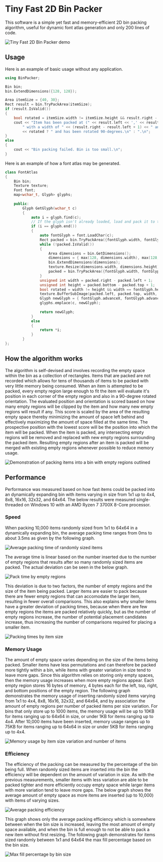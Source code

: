 # Tiny Fast 2D Bin Packer
This software is a simple yet fast and memory-efficient 2D bin packing algorithm, useful for dynamic font atlas generation and only 200 lines of code.

![Tiny Fast 2D Bin Packer demo](./images/preview1.gif)

## Usage
Here is an example of basic usage without any application.
```c++
using BinPacker;

Bin bin;
bin.ExtendDimensions({128, 128});

Area itemSize = {40, 30};
Rect result = bin.TryPackArea(itemSize);
if (result.IsValid())
{
	bool rotated = itemSize.width != itemSize.height && result.right - result.left + 1 == itemSize.height;
	cout << "Item has been packed at (" << result.left << ',' << result.top << ")"
		" with a width of " << (result.right - result.left + 1) << " and a height of " << (result.bottom - result.top + 1)
		<< rotated ? " and has been rotated 90-degrees.\n" : ".\n";
}
else
{
	cout << "Bin packing failed. Bin is too small.\n";
}
```

Here is an example of how a font atlas may be generated.
```c++
class FontAtlas
{
	Bin bin;
	Texture texture;
	Font font;
	map<wchar_t, Glyph> glyphs;
	
	public:
		Glyph GetGlyph(wchar_t c)
		{
			auto i = glyph.find(c);
			// If the glyph isn't already loaded, load and pack it to the texture.
			if (i == glyph.end())
			{
				auto fontGlyph = font.LoadChar(c);
				Rect packed = bin.TryPackArea({fontGlyph.width, fontGlyph.height});
				while (!packed.IsValid())
				{
					Area dimensions = bin.GetDimensions();
					dimensions = { max(128, dimensions.width), max(128, dimensions.height) };
					bin.ExtendDimensions(dimensions);
					texture.Resize(dimensions.width, dimensions.height);
					packed = bin.TryPackArea({fontGlyph.width, fontGlyph.height});
				}
				unsigned int width = packed.right - packed.left + 1;
				unsigned int height = packed.bottom - packed.top + 1;
				bool rotated = width != height && width == fontGlyph.height;
				texture.BufferSubImage(packed.left, packed.top, width, height, rotated ? rotate(fontGlyph.bitmap) : fontGlyph.bitmap);
				Glyph newGlyph = { fontGlyph.advanceX, fontGlyph.advanceY, packed.left, packed.top, packed.right, packed.bottom, rotated };
				glyphs.emplace(c, newGlyph);
				
				return newGlyph;
			}
			else
			{
				return *i;
			}
		}
};
```

## How the algorithm works
The algorithm is self-devised and involves recording the empty space within the bin as a collection of rectangles.
Items that are packed are not recorded which allows for tens of thousands of items to be packed with very little memory being consumed.
When an item is attempted to be packed, every empty region large enough to fit the item will evaluate it's position in each corner
of the empty region and also in a 90-degree rotated orientation. The evaluated position and orientation is scored based
on how many empty regions will be clipped by the item and how many new empty regions will result if any.
This score is scaled by the area of the resulting empty space thereby minimizing the amount of space left behind and effectively
maximizing the amount of space filled at the same time.
The prospective position with the lowest score will be the position into which the item will be packed.
When the item is packed, any intersecting empty regions will be removed and replaced with new empty regions surrounding the packed item.
Resulting empty regions after an item is packed will be merged with existing empty regions whenever possible to reduce memory usage.

![Demonstration of packing items into a bin with empty regions outlined](./images/preview2.gif)

## Performance
Performance was measured based on how fast items could be packed into an dynamically expanding bin with items varying in size from 1x1 up to 4x4, 8x8, 16x16, 32x32, and 64x64.
The below results were measured single-threaded on Windows 10 with an AMD Ryzen 7 3700X 8-Core processor.

### Speed
When packing 10,000 items randomly sized from 1x1 to 64x64 in a dynamically expanding bin, the average packing time ranges from 0ms to about 3.5ms as given by the following graph.

![Average packing time of randomly sized items](./images/AveragePackTime64.png)

The average time is linear based on the number inserted due to the number of empty regions that results after so many randomly sized items are packed.
The actual deviation can be seen in the below graph.

![Pack time by empty regions](./images/PackTimeByEmptyRegions64.png)

This deviation is due to two factors, the number of empty regions and the size of the item being packed.
Larger items are easier to pack because there are fewer empty regions that can accomodate the larger item, resulting in fewer overall comparisons.
This also explains why smaller items have a greater deviation of packing times, because when there are few empty regions the items are packed relatively quickly,
but as the number of empty regions increase, the number of potential placement candidates increase, thus increasing the number of comparisons required for placing a smaller item.

![Packing times by item size](./images/PackTimeByItemSize64.png)

### Memory Usage
The amount of empty space varies depending on the size of the items being packed.
Smaller items have less permutations and can therefore be packed more tightly within a bin, while items with greater variation in size tend to leave more gaps.
Since this algorithm relies on storing only empty spaces, then the memory usage increases when more empty regions appear.
Each empty region stores 16 bytes of memory, 4 bytes each for the left, top, right, and bottom positions of the empty region.
The following graph demonstrates the memory usage of inserting randomly sized items varying from 1x1 to 4x4, 8x8, 16x16, 32x32, and 64x64,
and by association the amount of empty regions per number of packed items per size variation.
For bins that only store up to 1000 items, the memory usage will be up to 10KB for items ranging up to 64x64 in size, or under 1KB for items ranging up to 4x4.
After 10,000 items have been inserted, memory usage ranges up to 75KB for items ranging up to 64x64 in size or under 5KB for items ranging up to 4x4.

![Memory usage by item size variation and number of items](./images/MemoryUsageByItemSizes.png)

### Efficiency
The efficiency of the packing can be measured by the percentage of the bin being full.
When randomly sized items are inserted into the bin the efficiency will be dependent on the amount of variation in size.
As with the previous measurements, smaller items with less variation are able to be packed tighter and more efficiently occupy empty space
while larger items with more variation tend to leave more gaps.
The below graph shows the average amount of empty space as more items are inserted (up to 10,000) with items of varying sizes.

![Average packing efficiency](./images/AverageFillPercent.png)

This graph shows only the average packing efficiency which is somewhere between when the bin size is increased, leaving the most amount of empty space available,
and when the bin is full enough to not be able to pack a new item without first resizing.
The following graph demonstrates for items sized randomly between 1x1 and 64x64 the max fill percentage based on the bin size.

![Max fill percentage by bin size](./images/MaxFillPercentage64.png)
